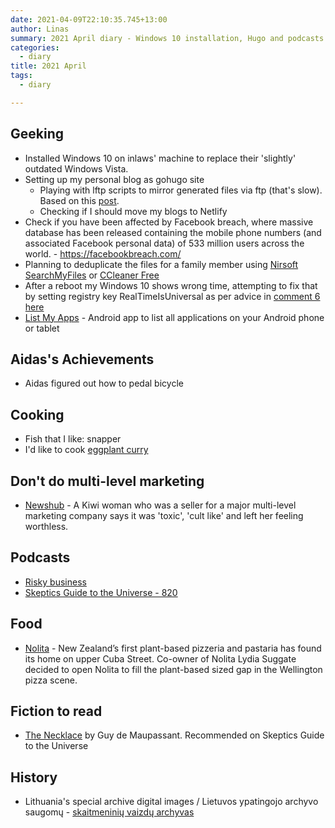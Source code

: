 ```yaml
---
date: 2021-04-09T22:10:35.745+13:00
author: Linas
summary: 2021 April diary - Windows 10 installation, Hugo and podcasts
categories:
  - diary
title: 2021 April
tags:
  - diary

---
```


## Geeking

* Installed Windows 10 on inlaws' machine to replace their 'slightly' outdated Windows Vista.
* Setting up my personal blog as gohugo site
  * Playing with lftp scripts to mirror generated files via ftp (that's slow). Based on this [post](https://www.linux.com/training-tutorials/using-lftp-synchronize-folders-ftp-account/).
  * Checking if I should move my blogs to Netlify
* Check if you have been affected by Facebook breach, where  massive database has been released containing the mobile phone numbers (and associated Facebook personal data) of 533 million users across the world. - https://facebookbreach.com/
* Planning to deduplicate the files for a family member using [Nirsoft SearchMyFiles](https://www.nirsoft.net/utils/search_my_files.html) or [CCleaner Free](https://www.ccleaner.com/ccleaner)
* After a reboot my Windows 10 shows wrong time, attempting to fix that by setting registry key RealTimeIsUniversal as per advice in [comment 6 here](https://www.tenforums.com/performance-maintenance/146229-synchronize-windows-time-server-logon.html)
* [List My Apps](https://play.google.com/store/apps/details?id=de.onyxbits.listmyapps) - Android app to list all applications on your Android phone or tablet


## Aidas's Achievements

* Aidas figured out how to pedal bicycle

## Cooking

* Fish that I like: snapper
* I'd like to cook [eggplant curry](https://blessmyfoodbypayal.com/smoked-eggplant-curry-baingan-ka-bharta-vegan-roasted-aubergine-recipe/)

## Don't do multi-level marketing

* [Newshub](https://www.newshub.co.nz/home/lifestyle/2021/03/kiwi-woman-describes-harrowing-experience-with-toxic-multi-level-marketing-company.amp.html) - A Kiwi woman who was a seller for a major multi-level marketing company says it was 'toxic', 'cult like' and left her feeling worthless.

## Podcasts

* [Risky business](https://risky.biz/RB620/)
* [Skeptics Guide to the Universe - 820](https://www.theskepticsguide.org/podcasts/episode-820)

## Food

* [Nolita](https://nolita.co.nz/) - New Zealand’s first plant-based pizzeria and pastaria has found its home on upper Cuba Street. Co-owner of Nolita Lydia Suggate decided to open Nolita to fill the plant-based sized gap in the Wellington pizza scene.


## Fiction to read

* [The Necklace](http://www.eastoftheweb.com/short-stories/UBooks/Neck.shtml) by Guy de Maupassant. Recommended on Skeptics Guide to the Universe
 
## History

* Lithuania's special archive digital images / Lietuvos ypatingojo archyvo saugomų - [skaitmeninių vaizdų archyvas](http://lyavaizdai.archyvai.lt/)

